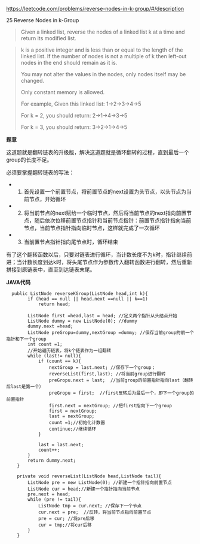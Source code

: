 https://leetcode.com/problems/reverse-nodes-in-k-group/#/description

25 Reverse Nodes in k-Group

> Given a linked list, reverse the nodes of a linked list k at a time and return its modified list.

> k is a positive integer and is less than or equal to the length of the linked list. If the number of nodes is not a multiple of k then left-out nodes in the end should remain as it is.
> 
> You may not alter the values in the nodes, only nodes itself may be changed.
> 
> Only constant memory is allowed.
> 
> For example,
> Given this linked list: 1->2->3->4->5
> 
> For k = 2, you should return: 2->1->4->3->5
> 
> For k = 3, you should return: 3->2->1->4->5

**题意**

这道题就是翻转链表的升级版，解决这道题就是循环翻转的过程，直到最后一个group的长度不足。

必须要掌握翻转链表的写法：
- 1. 首先设置一个前置节点，将前置节点的next设置为头节点，以头节点为当前节点，开始循环
- 2. 将当前节点的next赋给一个临时节点，然后将当前节点的next指向前置节点，随后依次位移前置节点指针和当前节点指针：前置节点指针指向当前节点，当前节点指针指向临时节点，这样就完成了一次循环
- 3. 当前置节点指针指向尾节点时，循环结束


有了这个翻转函数以后，只要对链表进行循环，当计数长度不为k时，指针继续前进；当计数长度到达k时，将头尾节点作为参数传入翻转函数进行翻转，然后重新拼接到原链表中，直至到达链表末尾。

**JAVA代码**


```
  public ListNode reverseKGroup(ListNode head,int k){
        if (head == null || head.next ==null || k==1)
            return head;

        ListNode first =head,last = head; //定义两个指针从头结点开始
        ListNode dummy = new ListNode(0); //dummy
        dummy.next =head;
        ListNode preGropu=dummy,nextGroup =dummy; //保存当前group的前一个指针和下一个group
        int count =1;
        //开始遍历链表，将k个链表作为一组翻转
        while (last!= null){
            if (count == k){
                nextGroup = last.next; //保存下一个group；
                reverseList(first,last); //将当前group进行翻转
                preGropu.next = last;  //当前group的前置指针指向last（翻转后last是第一个）
                preGropu = first;  //first反转后为最后一个，即下一个group的前置指针
                first.next = nextGroup; //把first指向下一个group
                first = nextGroup;
                last = nextGroup;
                count =1;//初始化计数器
                continue;//继续循环
            }

            last = last.next;
            count++;
        }
        return dummy.next;
    }

    private void reverseList(ListNode head,ListNode tail){
        ListNode pre = new ListNode(0); //新建一个指针指向前置节点
        ListNode cur = head;//新建一个指针指向当前节点
        pre.next = head;
        while (pre != tail){
            ListNode tmp = cur.next; //保存下一个节点
            cur.next = pre;  //反转，将当前节点指向前置节点
            pre = cur; //将pre后移
            cur = tmp;//将cur后移
        }
    }
```
